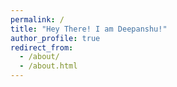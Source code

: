 ```yaml
---
permalink: /
title: "Hey There! I am Deepanshu!"
author_profile: true
redirect_from: 
  - /about/
  - /about.html
---
```

